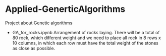 # Applied-GenerticAlgorithms
Project about Genetic algorithms
- GA_for_rocks.ipynb
Arrangement of rocks laying. There will be a total of 80 rock, which different weight and we need to place all rock in 8 rows x 10 columns, in which each row must have the total weight of the stones as close as possible.
